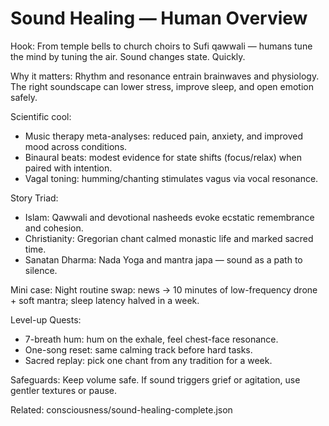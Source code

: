 # Sound Healing — Human Overview

Hook:
From temple bells to church choirs to Sufi qawwali — humans tune the mind by tuning the air. Sound changes state. Quickly.

Why it matters:
Rhythm and resonance entrain brainwaves and physiology. The right soundscape can lower stress, improve sleep, and open emotion safely.

Scientific cool:
- Music therapy meta-analyses: reduced pain, anxiety, and improved mood across conditions.
- Binaural beats: modest evidence for state shifts (focus/relax) when paired with intention.
- Vagal toning: humming/chanting stimulates vagus via vocal resonance.

Story Triad:
- Islam: Qawwali and devotional nasheeds evoke ecstatic remembrance and cohesion.
- Christianity: Gregorian chant calmed monastic life and marked sacred time.
- Sanatan Dharma: Nada Yoga and mantra japa — sound as a path to silence.

Mini case:
Night routine swap: news → 10 minutes of low-frequency drone + soft mantra; sleep latency halved in a week.

Level-up Quests:
- 7-breath hum: hum on the exhale, feel chest-face resonance.
- One-song reset: same calming track before hard tasks.
- Sacred replay: pick one chant from any tradition for a week.

Safeguards:
Keep volume safe. If sound triggers grief or agitation, use gentler textures or pause.

Related: consciousness/sound-healing-complete.json

